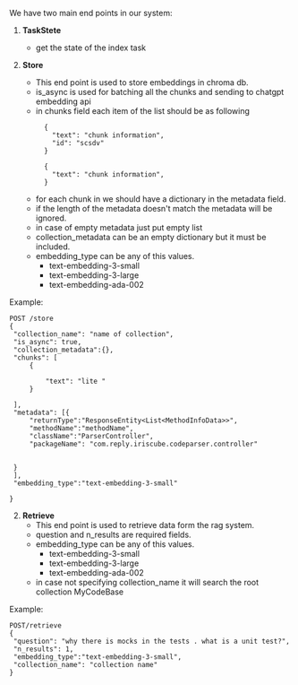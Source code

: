 We have two main end points in our system:

1. **TaskStete**
    - get the state of the index task 
   
2. **Store**
    - This end point is used to store embeddings in chroma db.
    - is_async is used for batching all the chunks and sending to chatgpt embedding api
    - in chunks field each item of the list should be as following
       ```
         {
           "text": "chunk information",
           "id": "scsdv"
         }
         ```
       ```
         {
           "text": "chunk information",
         }
         ```
    - for each chunk in we should have a dictionary in the metadata field.
    - if the length of the metadata doesn't match the metadata will be ignored.
    - in case of empty metadata just put empty list
    - collection_metadata can be an empty dictionary but it must be included. 
    - embedding_type can be any of this values.
        - text-embedding-3-small
        - text-embedding-3-large
        - text-embedding-ada-002

Example:

   ```
   POST /store
   {
    "collection_name": "name of collection",
    "is_async": true,
    "collection_metadata":{},
    "chunks": [
        {
    
            "text": "lite "   
        }

    ],
    "metadata": [{
        "returnType":"ResponseEntity<List<MethodInfoData>>",
        "methodName":"methodName",
        "className":"ParserController",
        "packageName": "com.reply.iriscube.codeparser.controller"
        

    }
    ],
    "embedding_type":"text-embedding-3-small"
   
   }
   ```

2. **Retrieve**
    - This end point is used to retrieve data form the rag system.
    - question and n_results are required fields.
    - embedding_type can be any of this values.
        - text-embedding-3-small
        - text-embedding-3-large
        - text-embedding-ada-002
    - in case not specifying collection_name it will search the root collection MyCodeBase

Example:

   ```
   POST/retrieve 
   {
    "question": "why there is mocks in the tests . what is a unit test?",
    "n_results": 1,
    "embedding_type":"text-embedding-3-small",
    "collection_name": "collection name"
   }
   ```

